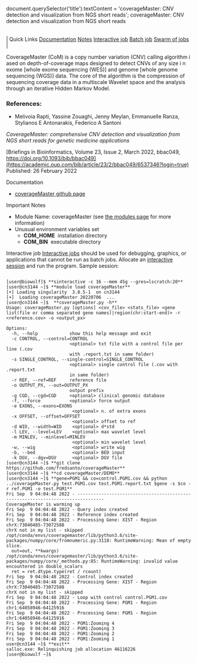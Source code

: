 

document.querySelector('title').textContent = 'coverageMaster: CNV detection and visualization from NGS short reads';
coverageMaster: CNV detection and visualization from NGS short reads


|  |
| --- |
| 
Quick Links
[Documentation](#doc)
[Notes](#notes)
[Interactive job](#int) 
[Batch job](#sbatch) 
[Swarm of jobs](#swarm) 
 |



CoverageMaster (CoM) is a copy number variation (CNV) calling algorithm i
ased on depth-of-coverage maps designed to detect CNVs of any size i
n exome [whole exome sequencing (WES)] and genome [whole genome sequencing (WGS)] data. 
The core of the algorithm is the compression of sequencing coverage data 
in a multiscale Wavelet space and the analysis through an iterative Hidden Markov Model. 



### References:


* Melivoia Rapti, Yassine Zouaghi, Jenny Meylan, Emmanuelle Ranza, Stylianos E Antonarakis, Federico A Santoni   

*CoverageMaster: comprehensive CNV detection and visualization from NGS short reads for genetic medicine applications*    

[Briefings in Bioinformatics, Volume 23, Issue 2, March 2022, bbac049, https://doi.org/10.1093/bib/bbac049](https://academic.oup.com/bib/article/23/2/bbac049/6537346?login=true) Published: 26 February 2022


Documentation
* [coverageMaster github page](https://github.com/fredsanto/coverageMaster)


Important Notes
* Module Name: coverageMaster (see [the modules page](/apps/modules.html) for more information)
* Unusual environment variables set
	+ **COM\_HOME**  installation directory
	+ **COM\_BIN**  executable directory



Interactive job
[Interactive jobs](/docs/userguide.html#int) should be used for debugging, graphics, or applications that cannot be run as batch jobs.
Allocate an [interactive session](/docs/userguide.html#int) and run the program. Sample session:



```

[user@biowulf]$ **sinteractive -c 16 --mem 45g --gres=lscratch:20**
[user@cn3144 ~]$ **module load coverageMaster**
[+] Loading singularity  3.8.5-1  on cn3144
[+]  Loading coverageMaster 20220706  ...
[user@cn3144 ~]$  **coverageMaster.py -h** 
Usage: coverageMaster.py [options] <cov_file> <stats_file> <gene list(file or comma separated gene names)|region(chr:start-end)> -r <reference.cov> -o <output_px>

Options:
  -h, --help            show this help message and exit
  -c CONTROL, --control=CONTROL
                        <optional> txt file with a control file per line (.cov
                        with .report.txt in same folder)
  -s SINGLE_CONTROL, --single-control=SINGLE_CONTROL
                        <optional> single control file (.cov with .report.txt
                        in same folder)
  -r REF, --ref=REF     reference file
  -o OUTPUT_PX, --out=OUTPUT_PX
                        output prefix
  -g CGD, --cgd=CGD     <optional> clinical genomic database
  -f, --force           <optional> force output
  -e EXONS, --exons=EXONS
                         <optional> n. of extra exons
  -x OFFSET, --offset=OFFSET
                         <optional> offset to ref
  -d WID, --width=WID    <optional> d*std
  -l LEV, --level=LEV    <optional> max wavelet level
  -m MINLEV, --minlevel=MINLEV
                         <optional> min wavelet level
  -w, --wig              <optional> write wig
  -b, --bed              <optional> BED input
  -k DGV, --dgv=DGV      <optional> DGV file
[user@cn3144 ~]$ **git clone https://github.com/fredsanto/coverageMaster**
[user@cn3144 ~]$ **cd coverageMaster/DEMO**
[user@cn3144 ~]$ **gene=PGM1 && co=control.PGM1.cov && python ../coverageMaster.py test.PGM1.cov test.PGM1.report.txt $gene -s $co -r ref.PGM1 -o test.PGM1**
Fri Sep  9 04:04:48 2022 - --------------------------------------------------------------------------------
CoverageMaster is warming up
Fri Sep  9 04:04:48 2022 - Query index created
Fri Sep  9 04:04:48 2022 - Reference index created
Fri Sep  9 04:04:48 2022 - Processing Gene: XIST - Region chrX:73040485-73072588
chrX not in my list - skipped
/opt/conda/envs/coveragemaster/lib/python3.6/site-packages/numpy/core/fromnumeric.py:3118: RuntimeWarning: Mean of empty slice.
  out=out, **kwargs)
/opt/conda/envs/coveragemaster/lib/python3.6/site-packages/numpy/core/_methods.py:85: RuntimeWarning: invalid value encountered in double_scalars
  ret = ret.dtype.type(ret / rcount)
Fri Sep  9 04:04:48 2022 - Control index created
Fri Sep  9 04:04:48 2022 - Processing Gene: XIST - Region chrX:73040485-73072588
chrX not in my list - skipped
Fri Sep  9 04:04:48 2022 - Loop with control control.PGM1.cov
Fri Sep  9 04:04:48 2022 - Processing Gene: PGM1 - Region chr1:64058946-64125916
Fri Sep  9 04:04:48 2022 - Processing Gene: PGM1 - Region chr1:64058946-64125916
Fri Sep  9 04:04:48 2022 - PGM1:Zooming 4
Fri Sep  9 04:04:48 2022 - PGM1:Zooming 3
Fri Sep  9 04:04:48 2022 - PGM1:Zooming 2
Fri Sep  9 04:04:48 2022 - PGM1:Zooming 1
user@cn3144 ~]$ **exit**
salloc.exe: Relinquishing job allocation 46116226
[user@biowulf ~]$

```





